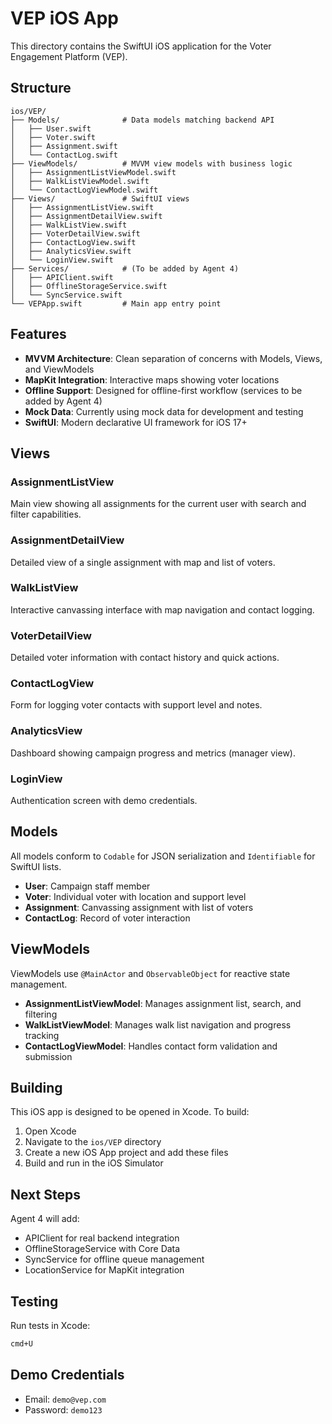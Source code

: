 # VEP iOS App

This directory contains the SwiftUI iOS application for the Voter Engagement Platform (VEP).

## Structure

```
ios/VEP/
├── Models/              # Data models matching backend API
│   ├── User.swift
│   ├── Voter.swift
│   ├── Assignment.swift
│   └── ContactLog.swift
├── ViewModels/          # MVVM view models with business logic
│   ├── AssignmentListViewModel.swift
│   ├── WalkListViewModel.swift
│   └── ContactLogViewModel.swift
├── Views/               # SwiftUI views
│   ├── AssignmentListView.swift
│   ├── AssignmentDetailView.swift
│   ├── WalkListView.swift
│   ├── VoterDetailView.swift
│   ├── ContactLogView.swift
│   ├── AnalyticsView.swift
│   └── LoginView.swift
├── Services/            # (To be added by Agent 4)
│   ├── APIClient.swift
│   ├── OfflineStorageService.swift
│   └── SyncService.swift
└── VEPApp.swift         # Main app entry point
```

## Features

- **MVVM Architecture**: Clean separation of concerns with Models, Views, and ViewModels
- **MapKit Integration**: Interactive maps showing voter locations
- **Offline Support**: Designed for offline-first workflow (services to be added by Agent 4)
- **Mock Data**: Currently using mock data for development and testing
- **SwiftUI**: Modern declarative UI framework for iOS 17+

## Views

### AssignmentListView
Main view showing all assignments for the current user with search and filter capabilities.

### AssignmentDetailView
Detailed view of a single assignment with map and list of voters.

### WalkListView
Interactive canvassing interface with map navigation and contact logging.

### VoterDetailView
Detailed voter information with contact history and quick actions.

### ContactLogView
Form for logging voter contacts with support level and notes.

### AnalyticsView
Dashboard showing campaign progress and metrics (manager view).

### LoginView
Authentication screen with demo credentials.

## Models

All models conform to `Codable` for JSON serialization and `Identifiable` for SwiftUI lists.

- **User**: Campaign staff member
- **Voter**: Individual voter with location and support level
- **Assignment**: Canvassing assignment with list of voters
- **ContactLog**: Record of voter interaction

## ViewModels

ViewModels use `@MainActor` and `ObservableObject` for reactive state management.

- **AssignmentListViewModel**: Manages assignment list, search, and filtering
- **WalkListViewModel**: Manages walk list navigation and progress tracking
- **ContactLogViewModel**: Handles contact form validation and submission

## Building

This iOS app is designed to be opened in Xcode. To build:

1. Open Xcode
2. Navigate to the `ios/VEP` directory
3. Create a new iOS App project and add these files
4. Build and run in the iOS Simulator

## Next Steps

Agent 4 will add:
- APIClient for real backend integration
- OfflineStorageService with Core Data
- SyncService for offline queue management
- LocationService for MapKit integration

## Testing

Run tests in Xcode:
```bash
cmd+U
```

## Demo Credentials

- Email: `demo@vep.com`
- Password: `demo123`

